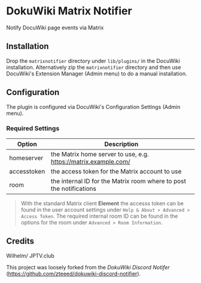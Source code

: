 # DokuWiki Matrix Notifier
Notify DocuWiki page events via Matrix

## Installation

Drop the `matrixnotifier` directory under `lib/plugins/` in the DocuWiki installation. Alternatively zip the `matrixnotifier` directory and then use DocuWiki's Extension Manager (Admin menu) to do a manual installation.

## Configuration

The plugin is configured via DocuWiki's Configuration Settings (Admin menu).

### Required Settings

Option | Description
------ | -----------
homeserver | the Matrix home server to use, e.g. https://matrix.example.com/
accesstoken | the access token for the Matrix account to use
room | the internal ID for the Matrix room where to post the notifications

> With the standard Matrix client **Element** the accesss token can be found in the user account settings under `Help & About > Advanced > Access Token`. The required internal room ID can be found in the options for the room under `Advanced > Room Information`.

## Credits

Wilhelm/ JPTV.club

This project was loosely forked from the *DokuWiki Discord Notifer* (https://github.com/zteeed/dokuwiki-discord-notifier).
